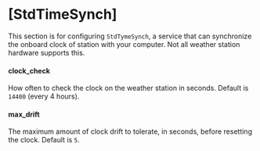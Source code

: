 # [StdTimeSynch]

This section is for configuring `StdTymeSynch`, a service that can synchronize the onboard clock of station with your computer. Not all weather station hardware supports this.

#### clock_check

How often to check the clock on the weather station in seconds. Default is `14400` (every 4 hours).

#### max_drift

The maximum amount of clock drift to tolerate, in seconds, before resetting the clock. Default is `5`.
